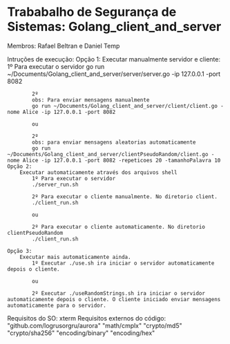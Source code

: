# Trababalho de Segurança de Sistemas: Golang_client_and_server
Membros: Rafael Beltran e Daniel Temp

Intruções de execução:
    Opção 1:
        Executar manualmente servidor e cliente:
            1º Para executar o servidor
            go run ~/Documents/Golang_client_and_server/server/server.go -ip 127.0.0.1 -port 8082

            2º
            obs: Para enviar mensagens manualmente
            go run ~/Documents/Golang_client_and_server/client/client.go -nome Alice -ip 127.0.0.1 -port 8082

            ou

            2º
            obs: para enviar mensagens aleatorias automaticamente
            go run ~/Documents/Golang_client_and_server/clientPseudoRandom/client.go -nome Alice -ip 127.0.0.1 -port 8082 -repeticoes 20 -tamanhoPalavra 10
    Opção 2:
        Executar automaticamente através dos arquivos shell
            1º Para executar o servidor
            ./server_run.sh

            2º Para executar o cliente manualmente. No diretorio client.
            ./client_run.sh

            ou

            2º Para executar o cliente automaticamente. No diretorio clientPseudoRandom
            ./client_run.sh

    Opção 3:
        Executar mais automaticamente ainda.
            1º Executar ./use.sh ira iniciar o servidor automaticamente depois o cliente.

            ou

            2º Executar ./useRandomStrings.sh ira iniciar o servidor automaticamente depois o cliente. O cliente iniciado enviar mensagens automaticamente para o servidor.

Requisitos do SO:
    xterm
Requisitos externos do código:
    "github.com/logrusorgru/aurora"
    "math/cmplx"
    "crypto/md5"
	"crypto/sha256"
	"encoding/binary"
	"encoding/hex"
